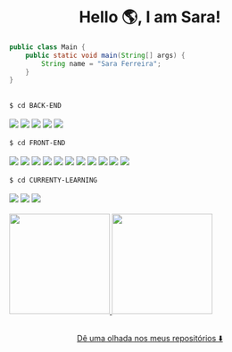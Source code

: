 

<h1 align="center">
Hello 🌎, I am Sara! 
</h1>

```java
public class Main {
    public static void main(String[] args) {        
        String name = "Sara Ferreira";
    }
}
```
<br/>

<div>
    <code>$ cd BACK-END</code>
    <br/>  <br/>
    <div>
        <img loading="lazy" src="https://img.shields.io/badge/java-%23ED8B00.svg?style=for-the-badge&logo=openjdk&logoColor=white"/>
        <img loading="lazy" src="https://img.shields.io/badge/Spring%20Boot-6DB33F.svg?style=for-the-badge&logo=Spring-Boot&logoColor=white"/>
        <img loading="lazy" src="https://img.shields.io/badge/Spring%20Security-6DB33F.svg?style=for-the-badge&logo=Spring-Security&logoColor=white"/>
        <img loading="lazy" src="https://img.shields.io/badge/Hibernate-59666C?style=for-the-badge&logo=Hibernate&logoColor=white"/>
        <img loading="lazy" src="https://img.shields.io/badge/mysql-4479A1.svg?style=for-the-badge&logo=mysql&logoColor=white"/>
    </div>
    <br/> 
    <code>$ cd FRONT-END</code>
    <br/> <br/>
    <div>
        <img loading="lazy" src="https://img.shields.io/badge/html5-%23E34F26.svg?style=for-the-badge&logo=html5&logoColor=white"/>
        <img loading="lazy" src="https://img.shields.io/badge/css3-%231572B6.svg?style=for-the-badge&logo=css3&logoColor=white"/>
        <img loading="lazy" src="https://img.shields.io/badge/javascript-%23323330.svg?style=for-the-badge&logo=javascript&logoColor=%23F7DF1E"/>
        <img loading="lazy" src="https://img.shields.io/badge/react-%2320232a.svg?style=for-the-badge&logo=react&logoColor=%2361DAFB"/>
        <img loading="lazy" src="https://img.shields.io/badge/-React%20Query-FF4154?style=for-the-badge&logo=react%20query&logoColor=white"/>
        <img loading="lazy" src="https://img.shields.io/badge/React_Router-CA4245?style=for-the-badge&logo=react-router&logoColor=whitewhite"/>
        <img loading="lazy" src="https://img.shields.io/badge/Context--Api-000000?style=for-the-badge&logo=react"/>
        <img loading="lazy" src="https://img.shields.io/badge/vite-%23646CFF.svg?style=for-the-badge&logo=vite&logoColor=white"/>
        <img loading="lazy" src="https://img.shields.io/badge/tailwindcss-%2338B2AC.svg?style=for-the-badge&logo=tailwind-css&logoColor=white"/>
        <img loading="lazy" src="https://img.shields.io/badge/bootstrap-%238511FA.svg?style=for-the-badge&logo=bootstrap&logoColor=white"/>
        <img loading="lazy" src="https://img.shields.io/badge/Thymeleaf-%23005C0F.svg?style=for-the-badge&logo=Thymeleaf&logoColor=white"/>
    </div>
    <br/> 
    <code>$ cd CURRENTY-LEARNING</code>
    <br/> <br/>
    <div>
        <img loading="lazy" src="https://img.shields.io/badge/typescript-%23007ACC.svg?style=for-the-badge&logo=typescript&logoColor=white"/>
        <img loading="lazy" src="https://img.shields.io/badge/angular-%23DD0031.svg?style=for-the-badge&logo=angular&logoColor=white"/>
        <img loading="lazy" src="https://img.shields.io/badge/docker-%230db7ed.svg?style=for-the-badge&logo=docker&logoColor=white"/>
    </div>
</div>
<div>

<br/>
<a href="https://github.com/saraferreira10">
<img loading="lazy" height="180em" src="https://github-readme-stats.vercel.app/api/top-langs/?username=saraferreira10&layout=compact&langs_count=7&theme=dracula"/>
<img loading="lazy" height="180em" src="https://github-readme-stats.vercel.app/api?username=saraferreira10&show_icons=true&theme=dracula&include_all_commits=true&count_private=true"/>
</div>

<br/>
<p align="center">Dê uma olhada nos meus repositórios ⬇️</p>

